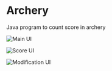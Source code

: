 # Archery
Java program to count score in archery

![Main UI](https://puu.sh/CUdY5/1f64386b0b.png)

![Score UI](https://puu.sh/CUdZy/1987181eb9.png)

![Modification UI](https://puu.sh/CUdZP/55d21c8ccb.png)


